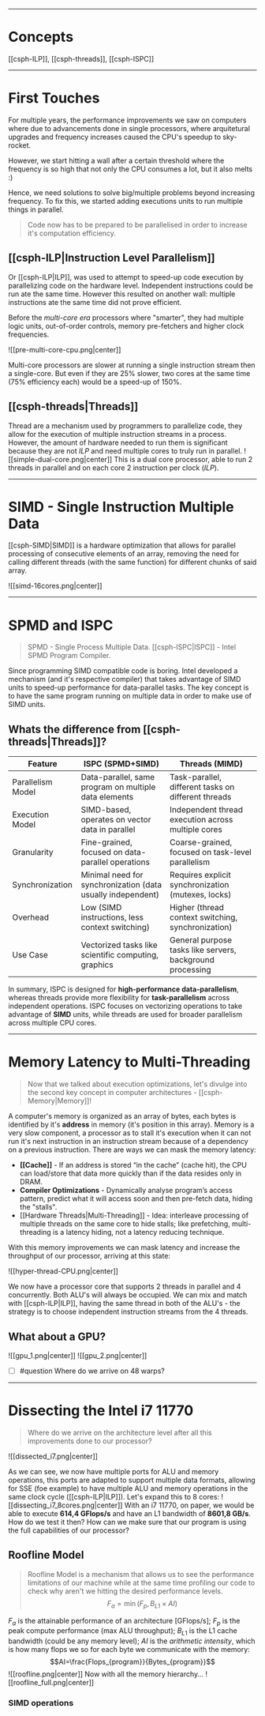 ***
# Concepts
[[csph-ILP]], [[csph-threads]], [[csph-ISPC]]

***
# First Touches

For multiple years, the performance improvements we saw on computers where due to advancements done in single processors, where arquitetural upgrades and frequency increases caused the CPU's speedup to sky-rocket.

However, we start hitting a wall after a certain threshold where the frequency is so high that not only the CPU consumes a lot, but it also melts :)

Hence, we need solutions to solve big/multiple problems beyond increasing frequency. To fix this, we started adding executions units to run multiple things in parallel.

> Code now has to be prepared to be parallelised in order to increase it's computation efficiency. 
## [[csph-ILP|Instruction Level Parallelism]]

Or [[csph-ILP|ILP]], was used to attempt to speed-up code execution by parallelizing code on the hardware level. Independent instructions could be run ate the same time.
However this resulted on another wall: multiple instructions ate the same time did not prove efficient.

Before the *multi-core era* processors where "smarter", they had multiple logic units, out-of-order controls, memory pre-fetchers and higher clock frequencies.

![[pre-multi-core-cpu.png|center]]

Multi-core processors are slower at running a single instruction stream then a single-core.
But even if they are 25% slower, two cores at the same time (75% efficiency each) would be a speed-up of 150%.

## [[csph-threads|Threads]]

Thread are a mechanism used by programmers to parallelize code, they allow for the execution of multiple instruction streams in a process. However, the amount of hardware needed to run them is significant because they are not *ILP* and need multiple cores to truly run in parallel.
![[simple-dual-core.png|center]]
This is a dual core processor, able to run 2 threads in parallel and on each core 2 instruction per clock (*ILP*).
***
# SIMD - Single Instruction Multiple Data

[[csph-SIMD|SIMD]] is a hardware optimization that allows for parallel processing of consecutive elements of an array, removing the need for calling different threads (with the same function) for different chunks of said array.

![[simd-16cores.png|center]]
***
# SPMD and ISPC

> SPMD - Single Process Multiple Data.
> [[csph-ISPC|ISPC]] - Intel SPMD Program Compiler.

Since programming SIMD compatible code is boring. Intel developed a mechanism (and it's respective compiler) that takes advantage of SIMD units to speed-up performance for data-parallel tasks.
The key concept is to have the same program running on multiple data in order to make use of SIMD units.

## Whats the difference from [[csph-threads|Threads]]?

| Feature           | ISPC (SPMD+SIMD)                                            | Threads (MIMD)                                            |
| ----------------- | ----------------------------------------------------------- | --------------------------------------------------------- |
| Parallelism Model | Data-parallel, same program on multiple data elements       | Task-parallel, different tasks on different threads       |
| Execution Model   | SIMD-based, operates on vector data in parallel             | Independent thread execution across multiple cores        |
| Granularity       | Fine-grained, focused on data-parallel operations           | Coarse-grained, focused on task-level parallelism         |
| Synchronization   | Minimal need for synchronization (data usually independent) | Requires explicit synchronization (mutexes, locks)        |
| Overhead          | Low (SIMD instructions, less context switching)             | Higher (thread context switching, synchronization)        |
| Use Case          | Vectorized tasks like scientific computing, graphics        | General purpose tasks like servers, background processing |
In summary, ISPC is designed for **high-performance data-parallelism**, whereas threads provide more flexibility for **task-parallelism** across independent operations. ISPC focuses on vectorizing operations to take advantage of **SIMD** units, while threads are used for broader parallelism across multiple CPU cores.
***
# Memory Latency to Multi-Threading

> Now that we talked about execution optimizations, let's divulge into the second key concept in computer architectures - [[csph-Memory|Memory]]!

A computer's memory is organized as an array of bytes, each bytes is identified by it's **address** in memory (it's position in this array).
Memory is a very slow component, a processor as to stall it's execution when it can not run it's next instruction in an instruction stream because of a dependency on a previous instruction.
There are ways we can mask the memory latency:

- **[[Cache]]** - If an address is stored “in the cache” (cache hit), the CPU can load/store that data more quickly than if the data resides only in DRAM.
- **Compiler Optimizations** - Dynamically analyse program’s access pattern, predict what it will access soon and then pre-fetch data, hiding the "stalls".
- [[Hardware Threads|Multi-Threading]] - Idea: interleave processing of multiple threads on the same core to hide stalls; like prefetching, multi-threading is a latency hiding, not a latency reducing technique.

With this memory improvements we can mask latency and increase the throughput of our processor, arriving at this state:

![[hyper-thread-CPU.png|center]]

We now have a processor core that supports 2 threads in parallel and 4 concurrently. Both ALU's will always be occupied.
We can mix and match with [[csph-ILP|ILP]], having the same thread in both of the ALU's - the strategy is to choose independent instruction streams from the 4 threads.
## What about a GPU?
![[gpu_1.png|center]]
![[gpu_2.png|center]]
- [ ] #question Where do we arrive on 48 warps?
***
# Dissecting the Intel i7 11770

> Where do we arrive on the architecture level after all this improvements done to our processor?

![[dissected_i7.png|center]]

 As we can see, we now have multiple ports for ALU and memory operations, this ports are adapted to support multiple data formats, allowing for SSE (foe example) to have multiple ALU and memory operations in the same clock cycle ([[csph-ILP|ILP]]).
 Let's expand this to 8 cores:
 ![[dissecting_i7_8cores.png|center]]
 With an i7 11770, on paper, we would be able to execute **614,4 GFlops/s** and have an L1 bandwidth of **8601,8 GB/s**. How do we test it then? How can we make sure that our program is using the full capabilities of our processor?
## Roofline Model

> Roofline Model is a mechanism that allows us to see the performance limitations of our machine while at the same time profiling our code to check why aren't we hitting the desired performance levels.
$$
F_a = \min(F_p, B_{L1}\times AI)
$$

*$F_a$* is the attainable performance of an architecture \[GFlops/s\]; $F_p$ is the peak compute performance (max ALU throughput); $B_{L1}$ is the L1 cache bandwidth (could be any memory level);
$AI$ is the *arithmetic intensity*, which is how many flops we so for each byte we communicate with the memory:
$$AI=\frac{Flops_{program}}{Bytes_{program}}$$
![[roofline.png|center]]
Now with all the memory hierarchy…
![[roofline_full.png|center]]
### SIMD operations
